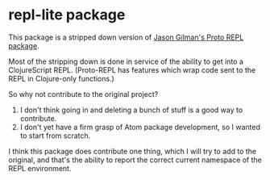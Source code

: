# repl-lite package

This package is a stripped down version of [Jason Gilman's Proto REPL package](https://www.github.com/jasongilman/proto-repl).

Most of the stripping down is done in service of the ability to get into a ClojureScript REPL. (Proto-REPL has features
  which wrap code sent to the REPL in Clojure-only functions.)

So why not contribute to the original project?

1. I don't think going in and deleting a bunch of stuff is a good way to contribute.
2. I don't yet have a firm grasp of Atom package development, so I wanted to start from scratch.

I think this package does contribute one thing, which I will try to add to the original, and that's the ability
to report the correct current namespace of the REPL environment.
